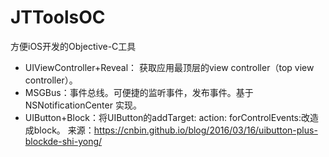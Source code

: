# JTToolsOC
方便iOS开发的Objective-C工具

* UIViewController+Reveal： 获取应用最顶层的view controller（top view controller）。
* MSGBus：事件总线。可便捷的监听事件，发布事件。基于 NSNotificationCenter 实现。
* UIButton+Block：将UIButton的addTarget: action: forControlEvents:改造成block。
  来源：https://cnbin.github.io/blog/2016/03/16/uibutton-plus-blockde-shi-yong/
